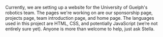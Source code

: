 Currently, we are setting up a website for the University of Guelph's robotics team. The pages we're working on are our sponsorship page, projects page, team introduction page, and home page.
The languages used in this project are HTML, CSS, and potentially JavaScript (we’re not entirely sure yet).
Anyone is more than welcome to help, just ask Stella.

